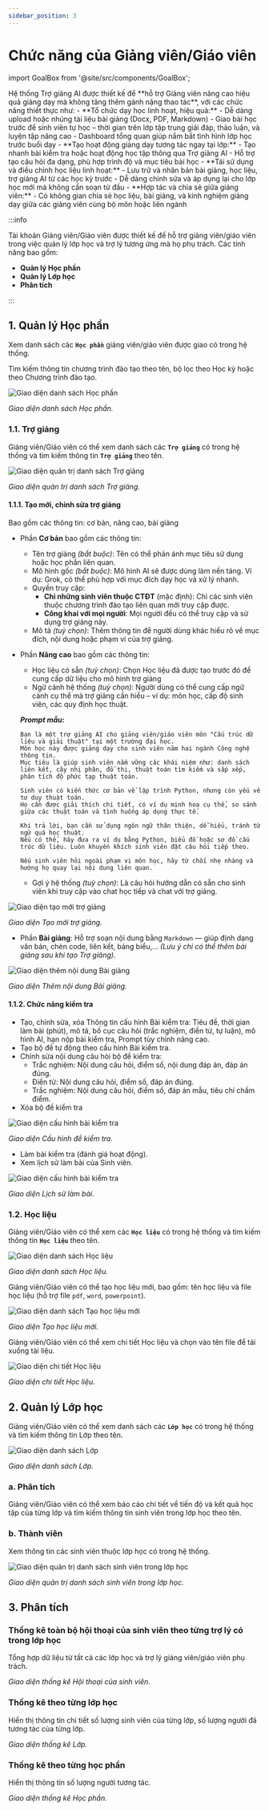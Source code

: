```yaml
---
sidebar_position: 3
---
```

# Chức năng của Giảng viên/Giáo viên

import GoalBox from '@site/src/components/GoalBox';

<GoalBox>
Hệ thống Trợ giảng AI được thiết kế để **hỗ trợ Giảng viên nâng cao hiệu quả giảng dạy mà không tăng thêm gánh nặng thao tác**, với các chức năng thiết thực như:
  - **Tổ chức dạy học linh hoạt, hiệu quả:**
    - Dễ dàng upload hoặc nhúng tài liệu bài giảng (Docx, PDF, Markdown)
    - Giao bài học trước để sinh viên tự học – thời gian trên lớp tập trung giải đáp, thảo luận, và luyện tập nâng cao
    - Dashboard tổng quan giúp nắm bắt tình hình lớp học trước buổi dạy
  - **Tạo hoạt động giảng dạy tương tác ngay tại lớp:**
    - Tạo nhanh bài kiểm tra hoặc hoạt động học tập thông qua Trợ giảng AI
    - Hỗ trợ tạo câu hỏi đa dạng, phù hợp trình độ và mục tiêu bài học
  - **Tái sử dụng và điều chỉnh học liệu linh hoạt:**
    - Lưu trữ và nhân bản bài giảng, học liệu, trợ giảng AI từ các học kỳ trước
    - Dễ dàng chỉnh sửa và áp dụng lại cho lớp học mới mà không cần soạn từ đầu
  - **Hợp tác và chia sẻ giữa giảng viên:**
    - Có không gian chia sẻ học liệu, bài giảng, và kinh nghiệm giảng dạy giữa các giảng viên cùng bộ môn hoặc liên ngành
</GoalBox>

:::info

Tài khoản Giảng viên/Giáo viên được thiết kế để hỗ trợ giảng viên/giáo viên trong việc quản lý lớp học và trợ lý tương ứng mà họ phụ trách. Các tính năng bao gồm:

- **Quản lý Học phần**
- **Quản lý Lớp học**
- **Phân tích**

:::
## 1. Quản lý Học phần

Xem danh sách các **`Học phần`** giảng viên/giáo viên được giao có trong hệ thống.

Tìm kiếm thông tin chương trình đào tạo theo tên, bộ lọc theo Học kỳ hoặc theo Chương trình đào tạo.

![Giao diện danh sách Học phần](/img/png/GV_dshocphan.png)

<p style={{ textAlign: 'center' }}>
  <em>Giao diện danh sách Học phần.</em>
</p>

### 1.1. Trợ giảng

Giảng viên/Giáo viên có thể xem danh sách các **`Trợ giảng`** có trong hệ thống và tìm kiếm thông tin **`Trợ giảng`** theo tên.

![Giao diện quản trị danh sách Trợ giảng](/img/png/GV_dstrogiang.png)

<p style={{ textAlign: 'center' }}>
  <em>Giao diện quản trị danh sách Trợ giảng.</em>
</p>

#### 1.1.1. Tạo mới, chỉnh sửa trợ giảng

Bao gồm các thông tin: cơ bản, nâng cao, bài giảng
  - Phần **Cơ bản** bao gồm các thông tin:
    - Tên trợ giảng *(bắt buộc)*: Tên có thể phản ánh mục tiêu sử dụng hoặc học phần liên quan.
    - Mô hình gốc *(bắt buộc)*: Mô hình AI sẽ được dùng làm nền tảng. Ví dụ: Grok, có thể phù hợp với mục đích dạy học và xử lý nhanh.
    - Quyền truy cập:
      - **Chỉ những sinh viên thuộc CTĐT** (mặc định): Chỉ các sinh viên thuộc chương trình đào tạo liên quan mới truy cập được.
      - **Công khai với mọi người**: Mọi người đều có thể truy cập và sử dụng trợ giảng này.
    - Mô tả *(tuỳ chọn)*: Thêm thông tin để người dùng khác hiểu rõ về mục đích, nội dung hoặc phạm vi của trợ giảng.

  - Phần **Nâng cao** bao gồm các thông tin:
    - Học liệu có sẵn *(tuỳ chọn)*: Chọn Học liệu đã được tạo trước đó để cung cấp dữ liệu cho mô hình trợ giảng
    - Ngữ cảnh hệ thống *(tuỳ chọn)*: Người dùng có thể cung cấp ngữ cảnh cụ thể mà trợ giảng cần hiểu – ví dụ: môn học, cấp độ sinh viên, các quy định học thuật.

    ***Prompt mẫu:***

    ```
    Bạn là một trợ giảng AI cho giảng viên/giáo viên môn "Cấu trúc dữ liệu và giải thuật" tại một trường đại học.
    Môn học này được giảng dạy cho sinh viên năm hai ngành Công nghệ thông tin.
    Mục tiêu là giúp sinh viên nắm vững các khái niệm như: danh sách liên kết, cây nhị phân, đồ thị, thuật toán tìm kiếm và sắp xếp, phân tích độ phức tạp thuật toán.

    Sinh viên có kiến thức cơ bản về lập trình Python, nhưng còn yếu về tư duy thuật toán.
    Họ cần được giải thích chi tiết, có ví dụ minh hoạ cụ thể, so sánh giữa các thuật toán và tình huống áp dụng thực tế.

    Khi trả lời, bạn cần sử dụng ngôn ngữ thân thiện, dễ hiểu, tránh từ ngữ quá học thuật.
    Nếu có thể, hãy đưa ra ví dụ bằng Python, biểu đồ hoặc sơ đồ cấu trúc dữ liệu. Luôn khuyến khích sinh viên đặt câu hỏi tiếp theo.

    Nếu sinh viên hỏi ngoài phạm vi môn học, hãy từ chối nhẹ nhàng và hướng họ quay lại nội dung liên quan.
    ```
    - Gợi ý hệ thống *(tuỳ chọn)*: Là câu hỏi hướng dẫn có sẵn cho sinh viên khi truy cập vào chat học tiếp và chat với trợ giảng.

![Giao diện tạo mới trợ giảng](/img/gif/GV_taotrogiang.gif)

<p style={{ textAlign: 'center' }}>
  <em>Giao diện Tạo mới trợ giảng.</em>
</p>

- Phần **Bài giảng**: Hỗ trợ soạn nội dung bằng `Markdown` — giúp định dạng văn bản, chèn code, liên kết, bảng biểu,... *(Lưu ý chỉ có thể thêm bài giảng sau khi tạo Trợ giảng).*

![Giao diện thêm nội dung Bài giảng](/img/gif/GV_taobaigiang.gif)

<p style={{ textAlign: 'center' }}>
  <em>Giao diện Thêm nội dung Bài giảng.</em>
</p>

#### 1.1.2. Chức năng kiểm tra
- Tạo, chỉnh sửa, xóa Thông tin cấu hình Bài kiểm tra: Tiêu đề, thời gian làm bài (phút), mô tả, bố cục câu hỏi (trắc nghiệm, điền từ, tự luận), mô hình AI, hạn nộp bài kiểm tra, Prompt tùy chỉnh nâng cao.
- Tạo bộ đề tự động theo cấu hình Bài kiểm tra.
- Chỉnh sửa nội dung câu hỏi bộ đề kiểm tra:
    - Trắc nghiệm: Nội dung câu hỏi, điểm số, nội dung đáp án, đáp án đúng.
    - Điền từ: Nội dung câu hỏi, điểm số, đáp án đúng.
    - Trắc nghiệm: Nội dung câu hỏi, điểm số, đáp án mẫu, tiêu chí chấm điểm.
- Xóa bộ đề kiểm tra

 ![Giao diện cấu hình bài kiểm tra](/img/gif/GV_Cauhinhbaikiemtra.gif)

<p style={{ textAlign: 'center' }}>
  <em>Giao diện Cấu hình đề kiểm tra.</em>
</p>

- Làm bài kiểm tra (đánh giá hoạt động).
- Xem lịch sử làm bài của Sinh viên.

 ![Giao diện cấu hình bài kiểm tra](/img/gif/GV_lichsudiem.gif)

<p style={{ textAlign: 'center' }}>
  <em>Giao diện Lịch sử làm bài.</em>
</p>

### 1.2. Học liệu
Giảng viên/Giáo viên có thể xem các **`Học liệu`** có trong hệ thống và tìm kiếm thông tin **`Học liệu`** theo tên.

![Giao diện danh sách Học liệu](/img/png/GV_dshoclieu.png)

<p style={{ textAlign: 'center' }}>
  <em>Giao diện danh sách Học liệu.</em>
</p>

Giảng viên/Giáo viên có thể tạo học liệu mới, bao gồm: tên học liệu và file học liệu (hỗ trợ file `pdf`, `word`, `powerpoint`).

![Giao diện danh sách Tạo học liệu mới](/img/png/GV_taohoclieu.png)

<p style={{ textAlign: 'center' }}>
  <em>Giao diện Tạo học liệu mới.</em>
</p>

Giảng viên/Giáo viên có thể xem chi tiết Học liệu và chọn vào tên file để tải xuống tài liệu.

![Giao diện chi tiết Học liệu](/img/png/GV_chitiethoclieu.png)

<p style={{ textAlign: 'center' }}>
  <em>Giao diện chi tiết Học liệu.</em>
</p>

## 2. Quản lý Lớp học
Giảng viên/Giáo viên có thể xem danh sách các **`Lớp học`** có trong hệ thống và tìm kiếm thông tin Lớp theo tên.

![Giao diện danh sách Lớp](/img/png/GV_dslop.png)

<p style={{ textAlign: 'center' }}>
  <em>Giao diện danh sách Lớp.</em>
</p>

### a. Phân tích
Giảng viên/Giáo viên có thể xem báo cáo chi tiết về tiến độ và kết quả học tập của từng lớp và tìm kiếm thông tin sinh viên trong lớp học theo tên.

### b. Thành viên
Xem thông tin các sinh viên thuộc lớp học có trong hệ thống.

![Giao diện quản trị danh sách sinh viên trong lớp học](/img/png/GV_dsthanhvienlop.png)

<p style={{ textAlign: 'center' }}>
  <em>Giao diện quản trị danh sách sinh viên trong lớp học.</em>
</p>

## 3. Phân tích

### Thống kê toàn bộ hội thoại của sinh viên theo từng trợ lý có trong lớp học
Tổng hợp dữ liệu từ tất cả các lớp học và trợ lý giảng viên/giáo viên phụ trách.

<!-- ![Giao diện thống kê Hội thoại của sinh viên](/img/png/thongkehoivao.png) -->

<p style={{ textAlign: 'center' }}>
  <em>Giao diện thống kê Hội thoại của sinh viên.</em>
</p>

### Thống kê theo từng lớp học
Hiển thị thông tin chi tiết số lượng sinh viên của từng lớp, số lượng người đã tương tác của từng lớp.

<!-- ![Giao diện thống kê Lớp](/img/png/thongkelophoc.png) -->

<p style={{ textAlign: 'center' }}>
  <em>Giao diện thống kê Lớp.</em>
</p>

### Thống kê theo từng học phần
Hiển thị thông tin số lượng người tương tác.

<!-- ![Giao diện thống kê Học phần](/img/png/thongkehocphan.png) -->

<p style={{ textAlign: 'center' }}>
  <em>Giao diện thống kê Học phần.</em>
</p>

